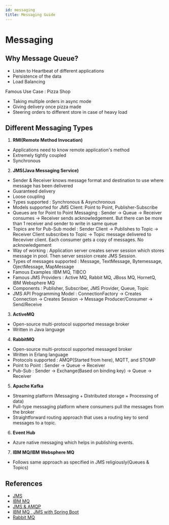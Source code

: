 ```yaml
---
id: messaging
title: Messaging Guide
---
```


# Messaging

## Why Message Queue?
* Listen to Heartbeat of different applications
* Persistence of the data
* Load Balancing

Famous Use Case : Pizza Shop
* Taking multiple orders in async mode
* Giving delivery once pizza made
* Steering orders to different store in case of heavy load

## Different Messaging Types
1. **RMI(Remote Method Invocation)**
* Applications need to know remote application's method
* Extremely tightly coupled
* Synchronous

2. **JMS(Java Messaging Service)**
* Sender & Receiver knows message format and destination to use where message has been delivered
* Guaranteed delivery
* Loose coupling
* Types supported : Synchronous & Asynchronous
* Models supported for JMS Client: Point to Point, Publisher-Subscribe
* Queues are for Point to Point Messaging : Sender -> Queue -> Receiver consumes -> Receiver sends acknowledgement. But there can be more than 1 receiver and sender to write in same queue    
* Topics are for Pub-Sub model : Sender Client -> Publishes to Topic -> Receiver Client subscribes to Topic -> Topic message delivered to Receviver client. Each consumer gets a copy of messages. No acknowledgement
* Way of working : Application server creates server session which stores message in pool. Then server session create JMS Session.
* Types of messages supported :  Message, TextMessage, Bytemessage, OjectMessage, MapMessage
* Famous Examples :IBM MQ, TIBCO
* Famous JMS Providers : Active MQ, Rabbit MQ, JBoss MQ, HornetQ, IBM Websphere MQ
* Components : Publisher, Subscriber, JMS Provider, Queue, Topic
* JMS API Programming Model : ConnectionFactory -> Creates Connection -> Creates Session -> Message Producer/Consumer -> Send/Receive

3. **ActiveMQ**
* Open-source multi-protocol supported message broker 
* Written in Java language

4. **RabbitMQ**
* Open-source multi-protocol supported messaged broker
* Written in Erlang language
* Protocols supported : AMQP(Started from here), MQTT, and STOMP
* Point to Point : Sender -> Queue -> Receiver
* Pub-Sub : Sender -> Exchange(Based on binding key) -> Queue -> Receiver

5. **Apache Kafka** 
* Streaming platform (Messaging + Distributed storage + Processing of data)
* Pull-type messaging platform where consumers pull the messages from the broker
* Straightforward routing approach that uses a routing key to send messages to a topic.

6. **Event Hub**
* Azure native messaging which helps in publishing events.

7. **IBM MQ/IBM Websphere MQ**
* Follows same approach as specified in JMS religiously(Queues & Topics)


## References
* [JMS](https://www.youtube.com/watch?v=WAkoubQyCwc)
* [IBM MQ](https://www.youtube.com/watch?v=JtQugdDFkMc)
* [JMS & AMQP](https://chatrabazar.wordpress.com/java-basics/jms/)
* [IBM MQ , JMS with Spring Boot](https://www.youtube.com/watch?v=xdeRdlJnfBA)
* [Rabbit MQ](https://www.youtube.com/watch?v=deG25y_r6OY)